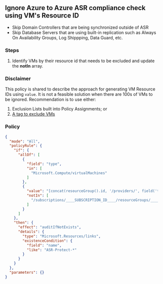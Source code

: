 ## Ignore Azure to Azure ASR compliance check using VM's Resource ID

* Skip Domain Controllers that are being synchronized outside of ASR
* Skip Database Servers that are using built-in replication such as Always On Availability Groups, Log Shippping, Data Guard, etc.

### Steps

1. Identify VMs by their resource id that needs to be excluded and update the **notIn** array.

### Disclaimer

This policy is shared to describe the approach for generating VM Resource IDs using `value`.  It is not a feasible solution when there are 100s of VMs to be ignored.  Recommendation is to use either:

1. Exclusion Lists built into Policy Assignments; or
2. [A tag to exclude VMs](skip-tagged-vms.md)

### Policy
```json
{
  "mode": "All",
  "policyRule": {
    "if": {
      "allOf": [
        {
          "field": "type",
          "in": [
            "Microsoft.Compute/virtualMachines"
          ]
        },
        {
          "value": "[concat(resourceGroup().id, '/providers/', field('type'), '/', field('name'))]",
          "notIn": [
            "/subscriptions/____SUBSCRIPTION_ID____/resourceGroups/____RESOURCEGROUP_NAME____/providers/Microsoft.Compute/virtualMachines/____VM_NAME____"
          ]
        }
      ]
    },
    "then": {
      "effect": "auditIfNotExists",
      "details": {
        "type": "Microsoft.Resources/links",
        "existenceCondition": {
          "field": "name",
          "like": "ASR-Protect-*"
        }
      }
    }
  },
  "parameters": {}
}
```
